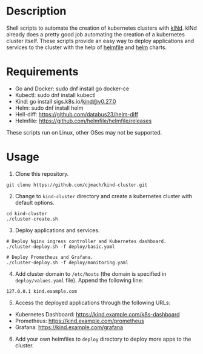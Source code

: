 # Description

Shell scripts to automate the creation of kubernetes clusters with [kINd](https://github.com/kubernetes-sigs/kind).
kINd already does a pretty good job automating the creation of a kubernetes cluster itself. These scripts provide 
an easy way to deploy applications and services to the cluster with the help of [helmfile](https://github.com/helmfile/helmfile)
and [helm](https://github.com/helm/helm) charts.

# Requirements

- Go and Docker: sudo dnf install go docker-ce
- Kubectl: sudo dnf install kubectl
- Kind: go install sigs.k8s.io/kind@v0.27.0
- Helm: sudo dnf install helm
- Hell-diff: https://github.com/databus23/helm-diff
- Helmfile: https://github.com/helmfile/helmfile/releases

These scripts run on Linux, other OSes may not be supported.

# Usage

1. Clone this repository.

```console
git clone https://github.com/cjmach/kind-cluster.git
```

2. Change to `kind-cluster` directory and create a kubernetes cluster with default options.

```console
cd kind-cluster
./cluster-create.sh
```

3. Deploy applications and services.

```console
# Deploy Nginx ingress controller and Kubernetes dashboard.
./cluster-deploy.sh -f deploy/basic.yaml

# Deploy Prometheus and Grafana.
./cluster-deploy.sh -f deploy/monitoring.yaml
```

4. Add cluster domain to `/etc/hosts` (the domain is specified in `deploy/values.yaml` file). 
Append the following line:

```
127.0.0.1 kind.example.com
```

5. Access the deployed applications through the following URLs:

- Kubernetes Dashboard: https://kind.example.com/k8s-dashboard
- Prometheus: https://kind.example.com/prometheus
- Grafana: https://kind.example.com/grafana

6. Add your own helmfiles to `deploy` directory to deploy more apps to the cluster.

